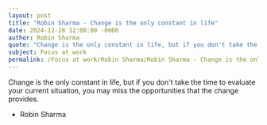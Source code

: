 ```yaml
---
layout: post
title: "Robin Sharma - Change is the only constant in life"
date: 2024-12-28 12:00:00 -0000
author: Robin Sharma
quote: "Change is the only constant in life, but if you don't take the time to evaluate your current situation, you may miss the opportunities that the change provides."
subject: Focus at work
permalink: /Focus at work/Robin Sharma/Robin Sharma - Change is the only constant in life
---
```


Change is the only constant in life, but if you don't take the time to evaluate your current situation, you may miss the opportunities that the change provides.

- Robin Sharma
